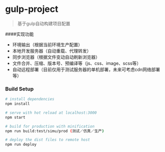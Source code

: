 # gulp-project
>基于gulp自动构建项目配置

####实现功能
- 环境输出（根据当前环境生产配置）
- 本地开发服务器（自动重载、代理转发）
- 同步浏览器（根据文件变动自动刷新浏览器）
- 文件合并、压缩、版本号、预编译等（js、css、image、scss等）
- 自动远程部署（目前仅用于测试服务器的单机部署，未来可考虑cdn网络部署等）

### Build Setup

``` bash
# install dependencies
npm install

# serve with hot reload at localhost:3000
npm start

# build for production with minification
npm run build:test/simu/prod (测试／仿真／生产)

# deploy the dist files to remote host
npm run deploy
```
